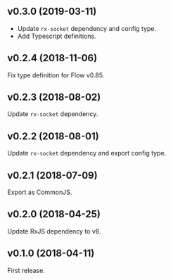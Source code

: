 ## v0.3.0 (2019-03-11)

- Update `rx-socket` dependency and config type.
- Add Typescript definitions.

## v0.2.4 (2018-11-06)

Fix type definition for Flow v0.85.

## v0.2.3 (2018-08-02)

Update `rx-socket` dependency.

## v0.2.2 (2018-08-01)

Update `rx-socket` dependency and export config type.

## v0.2.1 (2018-07-09)

Export as CommonJS.

## v0.2.0 (2018-04-25)

Update RxJS dependency to v6.

## v0.1.0 (2018-04-11)

First release.
